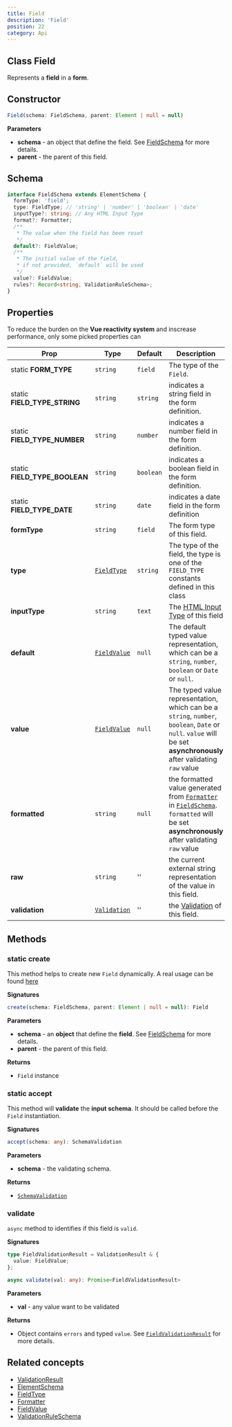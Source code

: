 ```yaml
---
title: Field
description: 'Field'
position: 22
category: Api
---
```


## Class Field
<tree :items="[
  { text: 'Element', url: '/api/form-element' },
  { text: 'Field' }
]"></tree>

Represents a **field** in a **form**.

## Constructor
```typescript
Field(schema: FieldSchema, parent: Element | null = null)
```

**Parameters**
- **schema** - an object that define the field. See [FieldSchema](/api/form-field#schema) for more details. 
- **parent** - the parent of this field.

## Schema
```typescript
interface FieldSchema extends ElementSchema {
  formType: 'field';
  type: FieldType; // 'string' | 'number' | 'boolean' | 'date'
  inputType?: string; // Any HTML Input Type
  format?: Formatter;
  /**
   * The value when the field has been reset
   */
  default?: FieldValue;
  /**
   * The initial value of the field, 
   * if not provided, `default` will be used
   */
  value?: FieldValue;
  rules?: Record<string, ValidationRuleSchema>;
}
```

## Properties
<alert>

To reduce the burden on the **Vue reactivity system** and inscrease performance, only some picked properties can <prop-infos reactive></prop-infos>

</alert>

| Prop | Type | Default | Description |
| ---- | ---- | ---------------- | ----------- |
| static **FORM_TYPE** | `string` | `field` | The type of the `Field`. |
| static **FIELD_TYPE_STRING** | `string` | `string`  | indicates a string field in the form definition. |
| static **FIELD_TYPE_NUMBER** | `string` | `number`  | indicates a number field in the form definition. |
| static **FIELD_TYPE_BOOLEAN** | `string` | `boolean`  | indicates a boolean field in the form definition. |
| static **FIELD_TYPE_DATE** | `string` | `date`  | indicates a date field in the form definition |
| **formType** <prop-infos readonly></prop-infos> | `string` | `field` | The form type of this field. |
| **type** <prop-infos readonly></prop-infos> | [`FieldType`]() | `string` | The type of the field, the type is one of the `FIELD_TYPE` constants defined in this class  |
| **inputType** <prop-infos readonly></prop-infos> | `string` | `text` | The [HTML Input Type](https://developer.mozilla.org/en-US/docs/Web/HTML/Element/input) of this field  |
| **default** <prop-infos readonly></prop-infos> | [`FieldValue`]() | `null` | The default typed value representation, which can be a `string`, `number`, `boolean` or `Date` or `null`.  |
| **value** <prop-infos reactive></prop-infos> | [`FieldValue`]() | `null` | The typed value representation, which can be a `string`, `number`, `boolean`, `Date` or `null`. <alert> `value` will be set **asynchronously** after validating `raw` value </alert> |
| **formatted** <prop-infos readonly reactive></prop-infos> | `string` | `null` | the formatted value generated from [`Formatter`]() in [`FieldSchema`](). <alert> `formatted` will be set **asynchronously** after validating `raw` value </alert> |
| **raw** <prop-infos reactive></prop-infos> | `string` | '' | the current external string representation of the value in this field. |
| **validation** <prop-infos readonly></prop-infos> | [`Validation`](/api/validation) | '' | the [Validation](/api/validation) of this field. |

## Methods
### static create
This method helps to create new `Field` dynamically. A real usage can be found [here]()

**Signatures**
```typescript
create(schema: FieldSchema, parent: Element | null = null): Field
```

**Parameters**
- **schema** - an **object** that define the **field**. See [FieldSchema](/api/form-field#schema) for more details. 
- **parent** - the parent of this field.

**Returns**
- `Field` instance

### static accept
This method will **validate** the **input schema**. It should be called before  the `Field` instantiation.

**Signatures**
```typescript
accept(schema: any): SchemaValidation
```

**Parameters**
- **schema** - the validating schema.

**Returns**
- [`SchemaValidation`]()

### validate
`async` method to identifies if this field is `valid`.

**Signatures**
```typescript
type FieldValidationResult = ValidationResult & {
  value: FieldValue;
};

async validate(val: any): Promise<FieldValidationResult>
```

**Parameters**
- **val** - any value want to be validated

**Returns**
- Object contains `errors` and typed `value`. See [`FieldValidationResult`]() for more details.

## Related concepts
- [ValidationResult]()
- [ElementSchema](/api/element#schema)
- [FieldType]()
- [Formatter]()
- [FieldValue]()
- [ValidationRuleSchema]()
